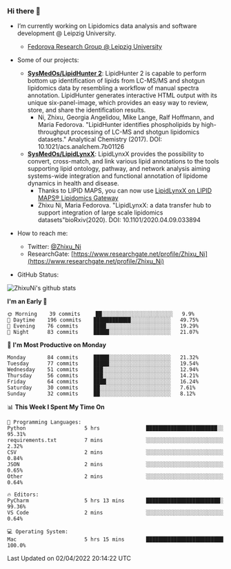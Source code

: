 ### Hi there 👋

- I’m currently working on Lipidomics data analysis and software development @ Leipzig University.
  + [Fedorova Research Group @ Leipzig University](https://home.uni-leipzig.de/fedorova/)
- Some of our projects:
  + **[SysMedOs/LipidHunter 2](https://github.com/SysMedOs/lipidhunter)**: LipidHunter 2 is capable to perform bottom up identification of lipids from LC-MS/MS and shotgun lipidomics data by resembling a workflow of manual spectra annotation. LipidHunter generates interactive HTML output with its unique six-panel-image, which provides an easy way to review, store, and share the identification results. 
    * Ni, Zhixu, Georgia Angelidou, Mike Lange, Ralf Hoffmann, and Maria Fedorova. "LipidHunter identifies phospholipids by high-throughput processing of LC-MS and shotgun lipidomics datasets." Analytical Chemistry (2017). DOI: 10.1021/acs.analchem.7b01126
  + **[SysMedOs/LipidLynxX](https://github.com/SysMedOs/LipidLynxX)**: LipidLynxX provides the possibility to convert, cross-match, and link various lipid annotations to the tools supporting lipid ontology, pathway, and network analysis aiming systems-wide integration and functional annotation of lipidome dynamics in health and disease.
    * Thanks to LIPID MAPS, you can now use [LipidLynxX on LIPID MAPS® Lipidomics Gateway](http://lipidmaps.org/lipidlynxx/)
    * Zhixu Ni, Maria Fedorova. "LipidLynxX: a data transfer hub to support integration of large scale lipidomics datasets"bioRxiv(2020). DOI: 10.1101/2020.04.09.033894
- How to reach me:
  + Twitter: [@Zhixu_Ni](https://twitter.com/Zhixu_Ni)
  + ResearchGate: [https://www.researchgate.net/profile/Zhixu_Ni](https://www.researchgate.net/profile/Zhixu_Ni)

- GitHub Status:

![ZhixuNi's github stats](https://github-readme-stats.vercel.app/api?username=ZhixuNi&show_icons=true&hide=issues)

<!--START_SECTION:waka-->
**I'm an Early 🐤** 

```text
🌞 Morning    39 commits     ██░░░░░░░░░░░░░░░░░░░░░░░   9.9% 
🌆 Daytime    196 commits    ████████████░░░░░░░░░░░░░   49.75% 
🌃 Evening    76 commits     ████░░░░░░░░░░░░░░░░░░░░░   19.29% 
🌙 Night      83 commits     █████░░░░░░░░░░░░░░░░░░░░   21.07%

```
📅 **I'm Most Productive on Monday** 

```text
Monday       84 commits     █████░░░░░░░░░░░░░░░░░░░░   21.32% 
Tuesday      77 commits     █████░░░░░░░░░░░░░░░░░░░░   19.54% 
Wednesday    51 commits     ███░░░░░░░░░░░░░░░░░░░░░░   12.94% 
Thursday     56 commits     ███░░░░░░░░░░░░░░░░░░░░░░   14.21% 
Friday       64 commits     ████░░░░░░░░░░░░░░░░░░░░░   16.24% 
Saturday     30 commits     ██░░░░░░░░░░░░░░░░░░░░░░░   7.61% 
Sunday       32 commits     ██░░░░░░░░░░░░░░░░░░░░░░░   8.12%

```


📊 **This Week I Spent My Time On** 

```text
💬 Programming Languages: 
Python                   5 hrs               ███████████████████████░░   95.31% 
requirements.txt         7 mins              ░░░░░░░░░░░░░░░░░░░░░░░░░   2.32% 
CSV                      2 mins              ░░░░░░░░░░░░░░░░░░░░░░░░░   0.84% 
JSON                     2 mins              ░░░░░░░░░░░░░░░░░░░░░░░░░   0.65% 
Other                    2 mins              ░░░░░░░░░░░░░░░░░░░░░░░░░   0.64%

🔥 Editors: 
PyCharm                  5 hrs 13 mins       ████████████████████████░   99.36% 
VS Code                  2 mins              ░░░░░░░░░░░░░░░░░░░░░░░░░   0.64%

💻 Operating System: 
Mac                      5 hrs 15 mins       █████████████████████████   100.0%

```


 Last Updated on 02/04/2022 20:14:22 UTC
<!--END_SECTION:waka-->
